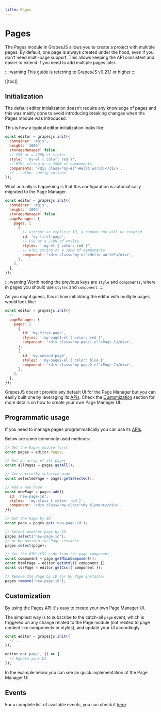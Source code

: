 ```yaml
---
title: Pages
---
```


# Pages

The Pages module in GrapesJS allows you to create a project with multiple pages. By default, one page is always created under the hood, even if you don't need multi-page support. This allows keeping the API consistent and easier to extend if you need to add multiple pages later.

::: warning
This guide is referring to GrapesJS v0.21.1 or higher
:::

[[toc]]

## Initialization

The default editor initialization doesn't require any knowledge of pages and this was mainly done to avoid introducing breaking changes when the Pages module was introduced.

This is how a typical editor initialization looks like:

```js
const editor = grapesjs.init({
  container: '#gjs',
  height: '100%',
  storageManager: false,
  // CSS or a JSON of styles
  style: '.my-el { color: red }',
  // HTML string or a JSON of components
  components: '<div class="my-el">Hello world!</div>',
  // ...other config options
});
```

What actually is happening is that this configuration is automatically migrated to the Page Manager.

```js
const editor = grapesjs.init({
  container: '#gjs',
  height: '100%',
  storageManager: false,
  pageManager: {
    pages: [
      {
        // without an explicit ID, a random one will be created
        id: 'my-first-page',
        // CSS or a JSON of styles
        styles: '.my-el { color: red }',
        // HTML string or a JSON of components
        component: '<div class="my-el">Hello world!</div>',
      },
    ],
  },
});
```

::: warning
Worth noting the previous keys are `style` and `components`, where in pages you should use `styles` and `component`.
:::

As you might guess, this is how initializing the editor with multiple pages would look like:

```js
const editor = grapesjs.init({
  // ...
  pageManager: {
    pages: [
      {
        id: 'my-first-page',
        styles: '.my-page1-el { color: red }',
        component: '<div class="my-page1-el">Page 1</div>',
      },
      {
        id: 'my-second-page',
        styles: '.my-page2-el { color: blue }',
        component: '<div class="my-page2-el">Page 2</div>',
      },
    ],
  },
});
```

GrapesJS doesn't provide any default UI for the Page Manager but you can easily built one by leveraging its [APIs][Pages API]. Check the [Customization](#customization) section for more details on how to create your own Page Manager UI.

## Programmatic usage

If you need to manage pages programmatically you can use its [APIs][Pages API].

Below are some commonly used methods:

```js
// Get the Pages module first
const pages = editor.Pages;

// Get an array of all pages
const allPages = pages.getAll();

// Get currently selected page
const selectedPage = pages.getSelected();

// Add a new Page
const newPage = pages.add({
  id: 'new-page-id',
  styles: '.my-class { color: red }',
  component: '<div class="my-class">My element</div>',
});

// Get the Page by ID
const page = pages.get('new-page-id');

// Select another page by ID
pages.select('new-page-id');
// or by passing the Page instance
pages.select(page);

// Get the HTML/CSS code from the page component
const component = page.getMainComponent();
const htmlPage = editor.getHtml({ component });
const cssPage = editor.getCss({ component });

// Remove the Page by ID (or by Page instance)
pages.remove('new-page-id');
```

## Customization

By using the [Pages API] it's easy to create your own Page Manager UI.

The simpliest way is to subscribe to the catch-all `page` event, which is triggered on any change related to the Page module (not related to page content like components or styles), and update your UI accordingly.

```js
const editor = grapesjs.init({
  // ...
});

editor.on('page', () => {
  // Update your UI
});
```

In the example below you can see an quick implementation of the Page Manager UI.

<demo-viewer value="1y6bgeo3" height="500" darkcode/>

<!-- Demo template, here for reference
<style>
  .app-wrap {
    height: 100%;
    width: 100%;
    display: flex;
  }
  .editor-wrap  {
    widtH: 100%;
    height: 100%;
  }
  .pages-wrp, .pages {
    display: flex;
    flex-direction: column
  }
  .pages-wrp {
      background: #333;
      padding: 5px;
  }
  .add-page {
    background: #444444;
    color: white;
    padding: 5px;
    border-radius: 2px;
    cursor: pointer;
    white-space: nowrap;
    margin-bottom: 10px;
  }
  .page {
    background-color: #444;
    color: white;
    padding: 5px;
    margin-bottom: 5px;
    border-radius: 2px;
    cursor: pointer;

    &.selected {
      background-color: #706f6f
    }
  }

  .page-close {
    opacity: 0.5;
    float: right;
    background-color: #2c2c2c;
    height: 20px;
    display: inline-block;
    width: 17px;
    text-align: center;
    border-radius: 3px;

    &:hover {
      opacity: 1;
    }
  }
</style>

<div style="height: 100%">
  <div class="app-wrap">
    <div class="pages-wrp">
        <div class="add-page" @click="addPage">Add new page</div>
        <div class="pages">
          <div v-for="page in pages" :key="page.id" :class="{page: 1, selected: isSelected(page) }" @click="selectPage(page.id)">
            {{ page.get('name') || page.id }} <span v-if="!isSelected(page)" @click="removePage(page.id)" class="page-close">&Cross;</span>
          </div>
        </div>
    </div>
    <div class="editor-wrap">
      <div id="gjs"></div>
    </div>
  </div>
</div>

<script>
const editor = grapesjs.init({
  container: '#gjs',
  height: '100%',
  storageManager: false,
  plugins: ['gjs-blocks-basic'],
  pageManager: {
    pages: [{
      id: 'page-1',
      name: 'Page 1',
      component: '<div id="comp1">Page 1</div>',
      styles: `#comp1 { color: red }`,
    }, {
      id: 'page-2',
      name: 'Page 2',
      component: '<div id="comp2">Page 2</div>',
      styles: `#comp2 { color: green }`,
    }, {
      id: 'page-3',
      name: 'Page 3',
      component: '<div id="comp3">Page 3</div>',
      styles: `#comp3 { color: blue }`,
    }]
  },
});

const pm = editor.Pages;

const app = new Vue({
  el: '.pages-wrp',
  data: { pages: [] },
  mounted() {
    this.setPages(pm.getAll());
    editor.on('page', () => {
      this.pages = [...pm.getAll()];
    });
  },
  methods: {
    setPages(pages) {
      this.pages = [...pages];
    },
    isSelected(page) {
      return pm.getSelected().id == page.id;
    },
    selectPage(pageId) {
      return pm.select(pageId);
    },
    removePage(pageId) {
      return pm.remove(pageId);
    },
    addPage() {
      const len = pm.getAll().length;
      pm.add({
        name: `Page ${len + 1}`,
        component: '<div>New page</div>',
      });
    },
  }
});
</script>
-->

## Events

For a complete list of available events, you can check it [here](/api/pages.html#available-events).

[Pages API]: /api/pages.html
